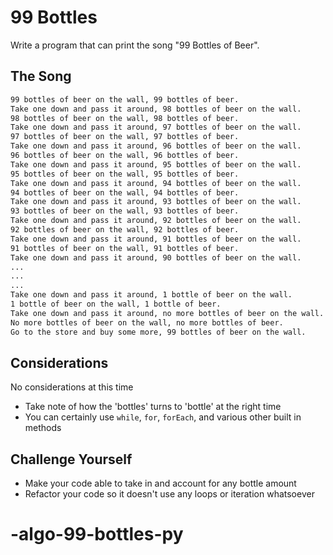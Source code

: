 # 99 Bottles

Write a program that can print the song "99 Bottles of Beer".

## The Song

```bash
99 bottles of beer on the wall, 99 bottles of beer.
Take one down and pass it around, 98 bottles of beer on the wall.
98 bottles of beer on the wall, 98 bottles of beer.
Take one down and pass it around, 97 bottles of beer on the wall.
97 bottles of beer on the wall, 97 bottles of beer.
Take one down and pass it around, 96 bottles of beer on the wall.
96 bottles of beer on the wall, 96 bottles of beer.
Take one down and pass it around, 95 bottles of beer on the wall.
95 bottles of beer on the wall, 95 bottles of beer.
Take one down and pass it around, 94 bottles of beer on the wall.
94 bottles of beer on the wall, 94 bottles of beer.
Take one down and pass it around, 93 bottles of beer on the wall.
93 bottles of beer on the wall, 93 bottles of beer.
Take one down and pass it around, 92 bottles of beer on the wall.
92 bottles of beer on the wall, 92 bottles of beer.
Take one down and pass it around, 91 bottles of beer on the wall.
91 bottles of beer on the wall, 91 bottles of beer.
Take one down and pass it around, 90 bottles of beer on the wall.
...
...
...
Take one down and pass it around, 1 bottle of beer on the wall.
1 bottle of beer on the wall, 1 bottle of beer.
Take one down and pass it around, no more bottles of beer on the wall.
No more bottles of beer on the wall, no more bottles of beer.
Go to the store and buy some more, 99 bottles of beer on the wall.
```

## Considerations

No considerations at this time

* Take note of how the 'bottles' turns to 'bottle' at the right time
* You can certainly use `while`, `for`, `forEach`, and various other built in methods

## Challenge Yourself

* Make your code able to take in and account for any bottle amount
* Refactor your code so it doesn't use any loops or iteration whatsoever
# -algo-99-bottles-py
